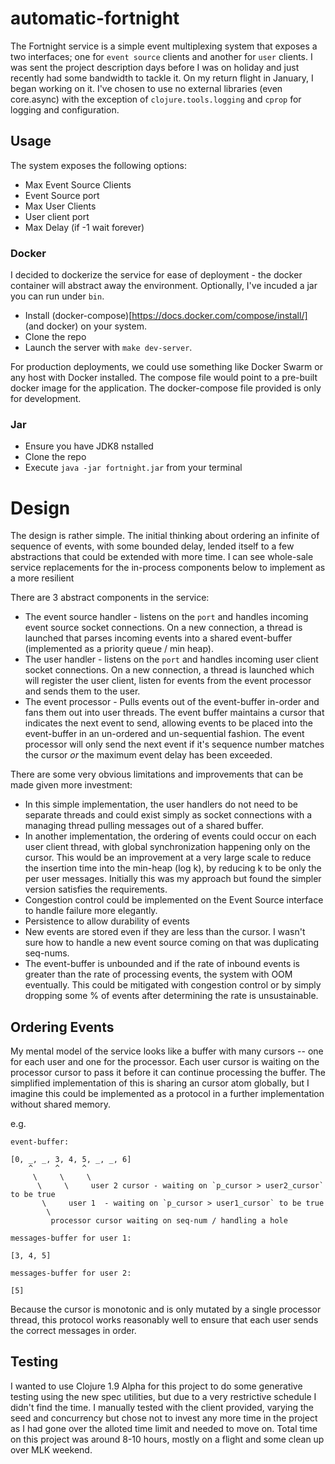 # automatic-fortnight

The Fortnight service is a simple event multiplexing system that exposes a two interfaces; one for `event source` clients and another for `user` clients. I was sent the project description days before I was on holiday and just recently had some bandwidth to tackle it. On my return flight in January, I began working on it. I've chosen to use no external libraries (even core.async) with the exception of `clojure.tools.logging` and `cprop` for logging and configuration.

## Usage

The system exposes the following options:

* Max Event Source Clients
* Event Source port
* Max User Clients
* User client port
* Max Delay (if -1 wait forever)

### Docker

I decided to dockerize the service for ease of deployment - the docker container will abstract away the environment. Optionally, I've incuded a jar you can run under `bin`.

* Install (docker-compose)[https://docs.docker.com/compose/install/] (and docker) on your system.
* Clone the repo
* Launch the server with `make dev-server`. 

For production deployments, we could use something like Docker Swarm or any host with Docker installed. The compose file would point to a pre-built docker image for the application. The docker-compose file provided is only for development.

### Jar 

* Ensure you have JDK8 nstalled
* Clone the repo
* Execute `java -jar fortnight.jar` from your terminal

# Design

The design is rather simple. The initial thinking about ordering an infinite of sequence of events, with some bounded delay, lended itself to a few abstractions that could be extended with more time. I can see whole-sale service replacements for the in-process components below to implement as a more resilient 

There are 3 abstract components in the service:

* The event source handler - listens on the `port` and handles incoming event source socket connections. On a new connection, a thread is launched that parses incoming events into a shared event-buffer (implemented as a priority queue / min heap).
* The user handler - listens on the `port` and handles incoming user client socket connections. On a new connection, a thread is launched which will register the user client, listen for events from the event processor and sends them to the user.
* The event processor - Pulls events out of the event-buffer in-order and fans them out into user threads. The event buffer maintains a cursor that indicates the next event to send, allowing events to be placed into the event-buffer in an un-ordered and un-sequential fashion. The event processor will only send the next event if it's sequence number matches the cursor _or_ the maximum event delay has been exceeded.

There are some very obvious limitations and improvements that can be made given more investment:

* In this simple implementation, the user handlers do not need to be separate threads and could exist simply as socket connections with a managing thread pulling messages out of a shared buffer. 
* In another implementation, the ordering of events could occur on each user client thread, with global synchronization happening only on the cursor. This would be an improvement at a very large scale to reduce the insertion time into the min-heap (log k), by reducing k to be only the per user messages. Initially this was my approach but found the simpler version satisfies the requirements.
* Congestion control could be implemented on the Event Source interface to handle failure more elegantly.
* Persistence to allow durability of events
* New events are stored even if they are less than the cursor. I wasn't sure how to handle a new event source coming on that was duplicating seq-nums.
* The event-buffer is unbounded and if the rate of inbound events is greater than the rate of processing events, the system with OOM eventually. This could be mitigated with congestion control or by simply dropping some % of events after determining the rate is unsustainable.


## Ordering Events

My mental model of the service looks like a buffer with many cursors -- one for each user and one for the processor. Each user cursor is waiting on the processor cursor to pass it before it can continue processing the buffer. The simplified implementation of this is sharing an cursor atom globally, but I imagine this could be implemented as a protocol in a further implementation without shared memory. 

e.g. 
```
event-buffer:

[0, _, _, 3, 4, 5, _, _, 6]
    ^     ^     ^
     \     \     \
      \     \     user 2 cursor - waiting on `p_cursor > user2_cursor` to be true
       \     user 1  - waiting on `p_cursor > user1_cursor` to be true
        \ 
         processor cursor waiting on seq-num / handling a hole

messages-buffer for user 1:

[3, 4, 5]

messages-buffer for user 2:

[5]

```

Because the cursor is monotonic and is only mutated by a single processor thread, this protocol works reasonably well to ensure that each user sends the correct messages in order.

## Testing

I wanted to use Clojure 1.9 Alpha for this project to do some generative testing using the new spec utilities, but due to a very restrictive schedule I didn't find the time. I manually tested with the client provided, varying the seed and concurrency but chose not to invest any more time in the project as I had gone over the alloted time limit and needed to move on. Total time on this project was around 8-10 hours, mostly on a flight and some clean up over MLK weekend.
